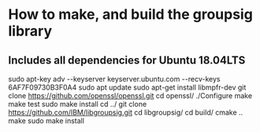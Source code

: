 # How to make, and build the groupsig library
## Includes all dependencies for Ubuntu 18.04LTS

sudo apt-key adv --keyserver keyserver.ubuntu.com --recv-keys 6AF7F09730B3F0A4
sudo apt update
sudo apt-get install libmpfr-dev
git clone https://github.com/openssl/openssl.git
cd openssl/
./Configure
make
make test
sudo make install
cd ../
git clone https://github.com/IBM/libgroupsig.git
cd libgroupsig/
cd build/
cmake ..
make 
sudo make install


